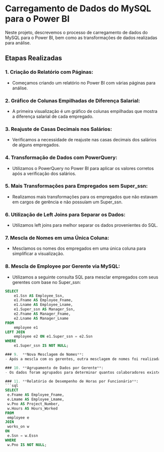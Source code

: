 # Carregamento de Dados do MySQL para o Power BI

Neste projeto, descrevemos o processo de carregamento de dados do MySQL para o Power BI, bem como as transformações de dados realizadas para análise.

## Etapas Realizadas

### 1. **Criação do Relatório com Páginas**:
   - Começamos criando um relatório no Power BI com várias páginas para análise.

### 2. **Gráfico de Colunas Empilhadas de Diferença Salarial**:
   - A primeira visualização é um gráfico de colunas empilhadas que mostra a diferença salarial de cada empregado.

### 3. **Reajuste de Casas Decimais nos Salários**:
   - Verificamos a necessidade de reajuste nas casas decimais dos salários de alguns empregados.

### 4. **Transformação de Dados com PowerQuery**:
   - Utilizamos o PowerQuery no Power BI para aplicar os valores corretos após a verificação dos salários.

### 5. **Mais Transformações para Empregados sem Super_ssn**:
   - Realizamos mais transformações para os empregados que não estavam em cargos de gerência e não possuíam um Super_ssn.

### 6. **Utilização de Left Joins para Separar os Dados**:
   - Utilizamos left joins para melhor separar os dados provenientes do SQL.

### 7. **Mescla de Nomes em uma Única Coluna**:
   - Mesclamos os nomes dos empregados em uma única coluna para simplificar a visualização.

### 8. **Mescla de Employee por Gerente via MySQL**:
   - Utilizamos a seguinte consulta SQL para mesclar empregados com seus gerentes com base no Super_ssn:

   ```sql
   SELECT
       e1.Ssn AS Employee_Ssn,
       e1.Fname AS Employee_Fname,
       e1.Lname AS Employee_Lname,
       e1.Super_ssn AS Manager_Ssn,
       e2.Fname AS Manager_Fname,
       e2.Lname AS Manager_Lname
   FROM
       employee e1
   LEFT JOIN
       employee e2 ON e1.Super_ssn = e2.Ssn
   WHERE
       e1.Super_ssn IS NOT NULL;

### 9.  **Nova Mesclagem de Nomes**:
   - Após a mescla com os gerentes, outra mesclagem de nomes foi realizada.

### 10. **Agrupamento de Dados por Gerente**:
   - Os dados foram agrupados para determinar quantos colaboradores existem por gerente.

### 11. **Relatório de Desempenho de Horas por Funcionário**:
   ```sql
   SELECT
    e.Fname AS Employee_Fname,
    e.Lmame AS Employee_Lmame,
    w.Pno AS Project_Number,
    w.Hours AS Hours_Worked
FROM
    employee e
JOIN
    works_on w
ON
    e.Ssn = w.Essn
WHERE
    w.Pno IS NOT NULL;